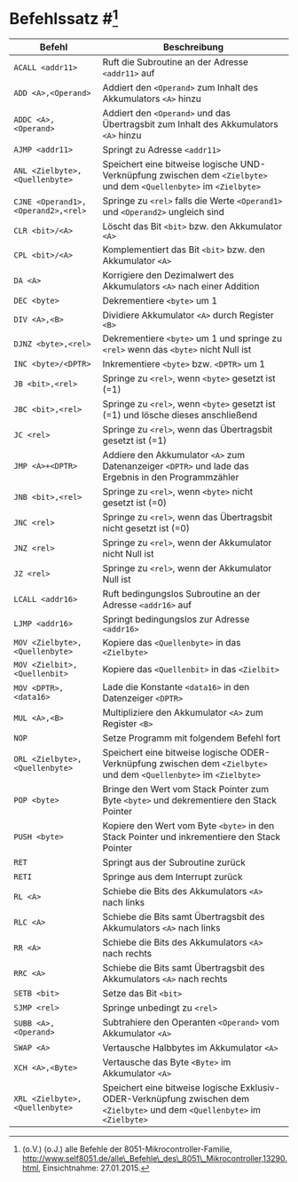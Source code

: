 
# Befehlssatz #[^Befehlsatz]

| Befehl     | Beschreibung                                     |
|------------|--------------------------------------------------|
| `ACALL <addr11>` | Ruft die Subroutine an der Adresse `<addr11>` auf |
| `ADD <A>,<Operand>` | Addiert den `<Operand>` zum Inhalt des Akkumulators `<A>` hinzu |
| `ADDC <A>,<Operand>` | Addiert den `<Operand>` und das Übertragsbit zum Inhalt des Akkumulators `<A>` hinzu |
| `AJMP <addr11>` | Springt zu Adresse `<addr11>` |
| `ANL <Zielbyte>,<Quellenbyte>` | Speichert eine bitweise logische UND-Verknüpfung zwischen dem `<Zielbyte>` und dem `<Quellenbyte>` im `<Zielbyte>` | 
| `CJNE <Operand1>,<Operand2>,<rel>` | Springe zu `<rel>` falls die Werte `<Operand1>` und `<Operand2>` ungleich sind |
| `CLR <bit>/<A>` | Löscht das Bit `<bit>` bzw. den Akkumulator `<A>` |
| `CPL <bit>/<A>` | Komplementiert das Bit `<bit>` bzw. den Akkumulator `<A>` |
| `DA <A>` | Korrigiere den Dezimalwert des Akkumulators `<A>` nach einer Addition |
| `DEC <byte>` | Dekrementiere `<byte>` um 1 |
| `DIV <A>,<B>` | Dividiere Akkumulator `<A>` durch Register `<B>` |
| `DJNZ <byte>,<rel>` | Dekrementiere `<byte>` um 1 und springe zu `<rel>` wenn das `<byte>` nicht Null ist |
| `INC <byte>/<DPTR>` | Inkrementiere `<byte>` bzw. `<DPTR>` um 1 |
| `JB <bit>,<rel>` | Springe zu `<rel>`, wenn `<byte>` gesetzt ist (=1) |
| `JBC <bit>,<rel>` | Springe zu `<rel>`, wenn `<byte>` gesetzt ist (=1) und lösche dieses anschließend |
| `JC <rel>` | Springe zu `<rel>`, wenn das Übertragsbit gesetzt ist (=1) |
| `JMP <A>+<DPTR>` | Addiere den Akkumulator `<A>` zum Datenanzeiger `<DPTR>` und lade das Ergebnis in den Programmzähler |
| `JNB <bit>,<rel>` | Springe zu `<rel>`, wenn `<byte>` nicht gesetzt ist (=0) |
| `JNC <rel>` | Springe zu `<rel>`, wenn das Übertragsbit nicht gesetzt ist (=0) |
| `JNZ <rel>` | Springe zu `<rel>`, wenn der Akkumulator nicht Null ist |
| `JZ <rel>` | Springe zu `<rel>`, wenn der Akkumulator Null ist |
| `LCALL <addr16>` | Ruft bedingungslos Subroutine an der Adresse `<addr16>` auf |
| `LJMP <addr16>` | Springt bedingungslos zur Adresse `<addr16>` |
| `MOV <Zielbyte>,<Quellenbyte>` | Kopiere das `<Quellenbyte>` in das `<Zielbyte>` |
| `MOV <Zielbit>,<Quellenbit>` | Kopiere das `<Quellenbit>` in das `<Zielbit>` |
| `MOV <DPTR>,<data16>` | Lade die Konstante `<data16>` in den Datenzeiger `<DPTR>` |
| `MUL <A>,<B>` | Multipliziere den Akkumulator `<A>` zum Register `<B>` |
| `NOP` | Setze Programm mit folgendem Befehl fort |
| `ORL <Zielbyte>,<Quellenbyte>` | Speichert eine bitweise logische ODER-Verknüpfung zwischen dem `<Zielbyte>` und dem `<Quellenbyte>` im `<Zielbyte>` |
| `POP <byte>` | Bringe den Wert vom Stack Pointer zum Byte `<byte>` und dekrementiere den Stack Pointer |
| `PUSH <byte>` | Kopiere den Wert vom Byte `<byte>` in den Stack Pointer und inkrementiere den Stack Pointer |
| `RET` | Springt aus der Subroutine zurück |
| `RETI` | Springe aus dem Interrupt zurück |
| `RL <A>` | Schiebe die Bits des Akkumulators `<A>` nach links |
| `RLC <A>` | Schiebe die Bits samt Übertragsbit des Akkumulators `<A>` nach links |
| `RR <A>` | Schiebe die Bits des Akkumulators `<A>` nach rechts |
| `RRC <A>` | Schiebe die Bits samt Übertragsbit des Akkumulators `<A>` nach rechts |
| `SETB <bit>` | Setze das Bit `<bit>` |
| `SJMP <rel>` | Springe unbedingt zu `<rel>` |
| `SUBB <A>,<Operand>` | Subtrahiere den Operanten `<Operand>` vom Akkumulator `<A>` |
| `SWAP <A>` | Vertausche Halbbytes im Akkumulator `<A>` |
| `XCH <A>,<Byte>` | Vertausche das Byte `<Byte>` im Akkumulator `<A>` |
| `XRL <Zielbyte>,<Quellenbyte>` | Speichert eine bitweise logische Exklusiv-ODER-Verknüpfung zwischen dem `<Zielbyte>` und dem `<Quellenbyte>` im `<Zielbyte>` |

[^Befehlsatz]: (o.V.) (o.J.) alle Befehle der 8051-Mikrocontroller-Familie, http://www.self8051.de/alle\_Befehle\_des\_8051\_Mikrocontroller,13290.html, Einsichtnahme: 27.01.2015.


